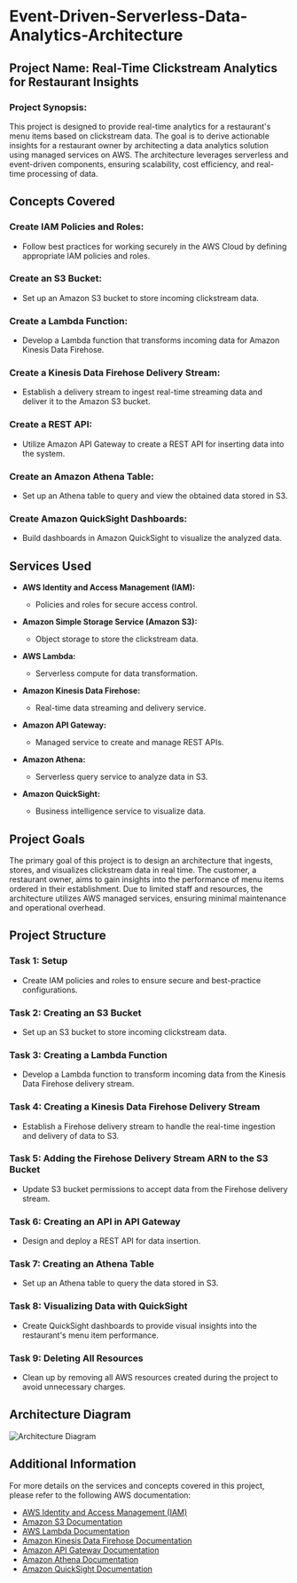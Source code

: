 # Event-Driven-Serverless-Data-Analytics-Architecture


## Project Name: Real-Time Clickstream Analytics for Restaurant Insights

### Project Synopsis:

This project is designed to provide real-time analytics for a restaurant's menu items based on clickstream data. The goal is to derive actionable insights for a restaurant owner by architecting a data analytics solution using managed services on AWS. The architecture leverages serverless and event-driven components, ensuring scalability, cost efficiency, and real-time processing of data.

## Concepts Covered

### Create IAM Policies and Roles:
- Follow best practices for working securely in the AWS Cloud by defining appropriate IAM policies and roles.

### Create an S3 Bucket:
- Set up an Amazon S3 bucket to store incoming clickstream data.

### Create a Lambda Function:
- Develop a Lambda function that transforms incoming data for Amazon Kinesis Data Firehose.

### Create a Kinesis Data Firehose Delivery Stream:
- Establish a delivery stream to ingest real-time streaming data and deliver it to the Amazon S3 bucket.

### Create a REST API:
- Utilize Amazon API Gateway to create a REST API for inserting data into the system.

### Create an Amazon Athena Table:
- Set up an Athena table to query and view the obtained data stored in S3.

### Create Amazon QuickSight Dashboards:
- Build dashboards in Amazon QuickSight to visualize the analyzed data.

## Services Used

- **AWS Identity and Access Management (IAM):**
  - Policies and roles for secure access control.
  
- **Amazon Simple Storage Service (Amazon S3):**
  - Object storage to store the clickstream data.
  
- **AWS Lambda:**
  - Serverless compute for data transformation.
  
- **Amazon Kinesis Data Firehose:**
  - Real-time data streaming and delivery service.
  
- **Amazon API Gateway:**
  - Managed service to create and manage REST APIs.
  
- **Amazon Athena:**
  - Serverless query service to analyze data in S3.
  
- **Amazon QuickSight:**
  - Business intelligence service to visualize data.

## Project Goals

The primary goal of this project is to design an architecture that ingests, stores, and visualizes clickstream data in real time. The customer, a restaurant owner, aims to gain insights into the performance of menu items ordered in their establishment. Due to limited staff and resources, the architecture utilizes AWS managed services, ensuring minimal maintenance and operational overhead.

## Project Structure

### Task 1: Setup
- Create IAM policies and roles to ensure secure and best-practice configurations.

### Task 2: Creating an S3 Bucket
- Set up an S3 bucket to store incoming clickstream data.

### Task 3: Creating a Lambda Function
- Develop a Lambda function to transform incoming data from the Kinesis Data Firehose delivery stream.

### Task 4: Creating a Kinesis Data Firehose Delivery Stream
- Establish a Firehose delivery stream to handle the real-time ingestion and delivery of data to S3.

### Task 5: Adding the Firehose Delivery Stream ARN to the S3 Bucket
- Update S3 bucket permissions to accept data from the Firehose delivery stream.

### Task 6: Creating an API in API Gateway
- Design and deploy a REST API for data insertion.

### Task 7: Creating an Athena Table
- Set up an Athena table to query the data stored in S3.

### Task 8: Visualizing Data with QuickSight
- Create QuickSight dashboards to provide visual insights into the restaurant's menu item performance.

### Task 9: Deleting All Resources
- Clean up by removing all AWS resources created during the project to avoid unnecessary charges.

## Architecture Diagram

![Architecture Diagram](./Cloud%20Architecture.jpeg)

## Additional Information

For more details on the services and concepts covered in this project, please refer to the following AWS documentation:

- [AWS Identity and Access Management (IAM)](https://aws.amazon.com/iam/)
- [Amazon S3 Documentation](https://aws.amazon.com/s3/)
- [AWS Lambda Documentation](https://aws.amazon.com/lambda/)
- [Amazon Kinesis Data Firehose Documentation](https://aws.amazon.com/kinesis/data-firehose/)
- [Amazon API Gateway Documentation](https://aws.amazon.com/api-gateway/)
- [Amazon Athena Documentation](https://aws.amazon.com/athena/)
- [Amazon QuickSight Documentation](https://aws.amazon/quicksight/)
